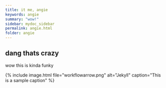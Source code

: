 ```yaml
---
title: it me, angie
keywords: angie
summary: "wow!"
sidebar: mydoc_sidebar
permalink: angie.html
folder: angie
---
```


## dang thats crazy
wow this is kinda funky

{% include image.html file="workflowarrow.png" alt="Jekyll" caption="This is a sample caption" %}